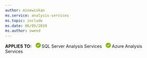 ```yaml
---
author: minewiskan
ms.service: analysis-services  
ms.topic: include
ms.date: 06/05/2019
ms.author: owend
---
```


<Token>**APPLIES TO:** ![yes](media/yes.png)SQL Server Analysis Services ![yes](media/yes.png)Azure Analysis Services</Token>